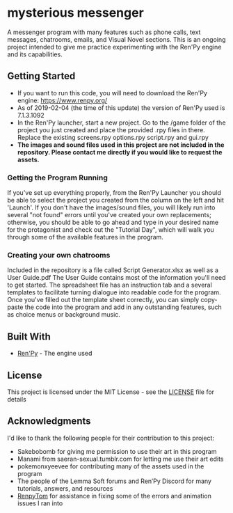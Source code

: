# mysterious messenger
A messenger program with many features such as phone calls, text messages, chatrooms, emails, and Visual Novel sections. This is an ongoing project intended to give me practice experimenting with the Ren'Py engine and its capabilities. 

## Getting Started

* If you want to run this code, you will need to download the Ren'Py engine: https://www.renpy.org/
* As of 2019-02-04 (the time of this update) the version of Ren'Py used is 7.1.3.1092
* In the Ren'Py launcher, start a new project. Go to the /game folder of the project you just created and place the provided .rpy files in there. Replace the existing screens.rpy options.rpy script.rpy and gui.rpy
* **The images and sound files used in this project are not included in the repository. Please contact me directly if you would like to request the assets.**


### Getting the Program Running

If you've set up everything properly, from the Ren'Py Launcher you should be able to select the project you created from the column on the left and hit 'Launch'. If you don't have the images/sound files, you will likely run into several "not found" errors until you've created your own replacements; otherwise, you should be able to go ahead and type in your desired name for the protagonist and check out the "Tutorial Day", which will walk you through some of the available features in the program.

### Creating your own chatrooms

Included in the repository is a file called Script Generator.xlsx as well as a User Guide.pdf The User Guide contains most of the information you'll need to get started. The spreadsheet file has an instruction tab and a several templates to facilitate turning dialogue into readable code for the program. Once you've filled out the template sheet correctly, you can simply copy-paste the code into the program and add in any outstanding features, such as choice menus or background music. 


## Built With

* [Ren'Py](https://www.renpy.org/) - The engine used


## License

This project is licensed under the MIT License - see the [LICENSE](LICENSE) file for details

## Acknowledgments

I'd like to thank the following people for their contribution to this project:
* Sakebobomb for giving me permission to use their art in this program
* Manami from saeran-sexual.tumblr.com for letting me use their art edits
* pokemonxyeevee for contributing many of the assets used in the program
* The people of the Lemma Soft forums and Ren’Py Discord for many tutorials, answers, and resources
* [RenpyTom](https://github.com/renpytom) for assistance in fixing some of the errors and animation issues I ran into
